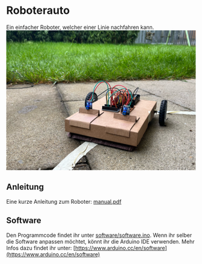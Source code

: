 # Roboterauto
Ein einfacher Roboter, welcher einer Linie nachfahren kann.
<img src="https://raw.githubusercontent.com/nerdprojects/line-robot/main/robot.jpg">

## Anleitung
Eine kurze Anleitung zum Roboter: [manual.pdf](https://raw.githubusercontent.com/nerdprojects/line-robot/main/manual.pdf)

## Software
Den Programmcode findet ihr unter [software/software.ino](https://github.com/nerdprojects/line-robot/blob/main/software/software.ino).
Wenn ihr selber die Software anpassen möchtet, könnt ihr die Arduino IDE verwenden. Mehr Infos dazu findet ihr unter: [https://www.arduino.cc/en/software](https://www.arduino.cc/en/software) 

